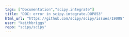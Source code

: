 ```yaml
---
tags: ["Documentation","scipy.integrate"]
title: "DOC: error in scipy.integrate.DOP853"
html_url: "https://github.com/scipy/scipy/issues/19008"
user: "keithbriggs"
repo: "scipy/scipy"
---
```


